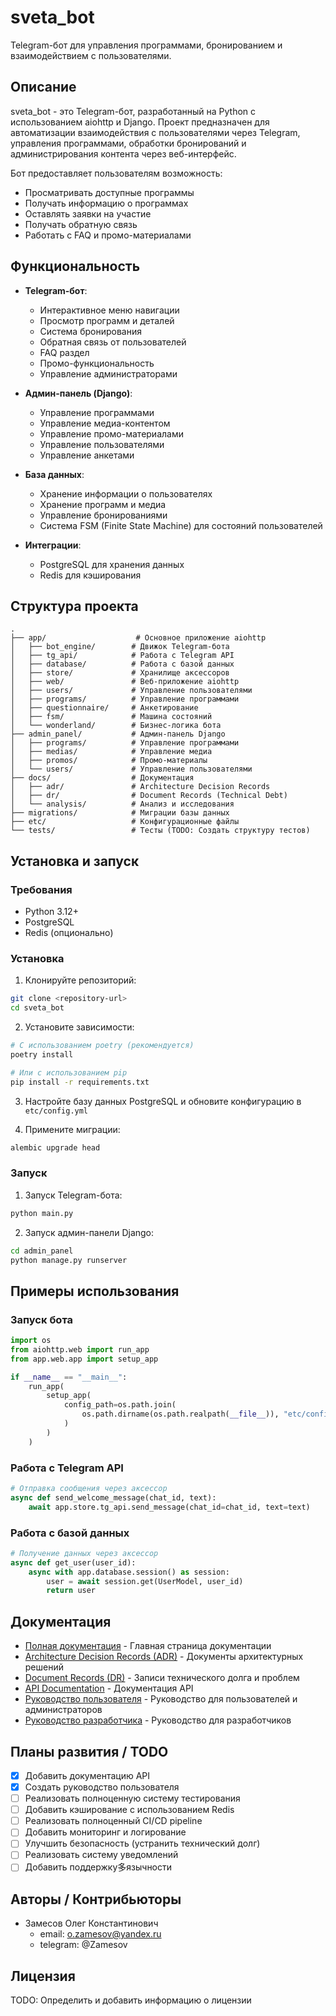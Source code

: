 # sveta_bot

Telegram-бот для управления программами, бронированием и взаимодействием с пользователями.

## Описание

sveta_bot - это Telegram-бот, разработанный на Python с использованием aiohttp и Django. Проект предназначен для автоматизации взаимодействия с пользователями через Telegram, управления программами, обработки бронирований и администрирования контента через веб-интерфейс.

Бот предоставляет пользователям возможность:
- Просматривать доступные программы
- Получать информацию о программах
- Оставлять заявки на участие
- Получать обратную связь
- Работать с FAQ и промо-материалами

## Функциональность

- **Telegram-бот**:
  - Интерактивное меню навигации
  - Просмотр программ и деталей
  - Система бронирования
  - Обратная связь от пользователей
  - FAQ раздел
  - Промо-функциональность
  - Управление администраторами

- **Админ-панель (Django)**:
  - Управление программами
  - Управление медиа-контентом
  - Управление промо-материалами
  - Управление пользователями
  - Управление анкетами

- **База данных**:
  - Хранение информации о пользователях
  - Хранение программ и медиа
  - Управление бронированиями
  - Система FSM (Finite State Machine) для состояний пользователей

- **Интеграции**:
  - PostgreSQL для хранения данных
  - Redis для кэширования

## Структура проекта

```
.
├── app/                    # Основное приложение aiohttp
│   ├── bot_engine/        # Движок Telegram-бота
│   ├── tg_api/            # Работа с Telegram API
│   ├── database/          # Работа с базой данных
│   ├── store/             # Хранилище аксессоров
│   ├── web/               # Веб-приложение aiohttp
│   ├── users/             # Управление пользователями
│   ├── programs/          # Управление программами
│   ├── questionnaire/     # Анкетирование
│   ├── fsm/               # Машина состояний
│   └── wonderland/        # Бизнес-логика бота
├── admin_panel/           # Админ-панель Django
│   ├── programs/          # Управление программами
│   ├── medias/            # Управление медиа
│   ├── promos/            # Промо-материалы
│   └── users/             # Управление пользователями
├── docs/                  # Документация
│   ├── adr/               # Architecture Decision Records
│   ├── dr/                # Document Records (Technical Debt)
│   └── analysis/          # Анализ и исследования
├── migrations/            # Миграции базы данных
├── etc/                   # Конфигурационные файлы
└── tests/                 # Тесты (TODO: Создать структуру тестов)
```

## Установка и запуск

### Требования

- Python 3.12+
- PostgreSQL
- Redis (опционально)

### Установка

1. Клонируйте репозиторий:
```bash
git clone <repository-url>
cd sveta_bot
```

2. Установите зависимости:
```bash
# С использованием poetry (рекомендуется)
poetry install

# Или с использованием pip
pip install -r requirements.txt
```

3. Настройте базу данных PostgreSQL и обновите конфигурацию в `etc/config.yml`

4. Примените миграции:
```bash
alembic upgrade head
```

### Запуск

1. Запуск Telegram-бота:
```bash
python main.py
```

2. Запуск админ-панели Django:
```bash
cd admin_panel
python manage.py runserver
```

## Примеры использования

### Запуск бота

```python
import os
from aiohttp.web import run_app
from app.web.app import setup_app

if __name__ == "__main__":
    run_app(
        setup_app(
            config_path=os.path.join(
                os.path.dirname(os.path.realpath(__file__)), "etc/config.yml"
            )
        )
    )
```

### Работа с Telegram API

```python
# Отправка сообщения через аксессор
async def send_welcome_message(chat_id, text):
    await app.store.tg_api.send_message(chat_id=chat_id, text=text)
```

### Работа с базой данных

```python
# Получение данных через аксессор
async def get_user(user_id):
    async with app.database.session() as session:
        user = await session.get(UserModel, user_id)
        return user
```

## Документация

- [Полная документация](docs/index.md) - Главная страница документации
- [Architecture Decision Records (ADR)](docs/adr/README.md) - Документы архитектурных решений
- [Document Records (DR)](docs/dr/README.md) - Записи технического долга и проблем
- [API Documentation](docs/api.md) - Документация API
- [Руководство пользователя](docs/user_guide.md) - Руководство для пользователей и администраторов
- [Руководство разработчика](docs/development.md) - Руководство для разработчиков

## Планы развития / TODO

- [x] Добавить документацию API
- [x] Создать руководство пользователя
- [ ] Реализовать полноценную систему тестирования
- [ ] Добавить кэширование с использованием Redis
- [ ] Реализовать полноценный CI/CD pipeline
- [ ] Добавить мониторинг и логирование
- [ ] Улучшить безопасность (устранить технический долг)
- [ ] Реализовать систему уведомлений
- [ ] Добавить поддержку多язычности

## Авторы / Контрибьюторы

- Замесов Олег Константинович
  - email: o.zamesov@yandex.ru
  - telegram: @Zamesov

## Лицензия

TODO: Определить и добавить информацию о лицензии